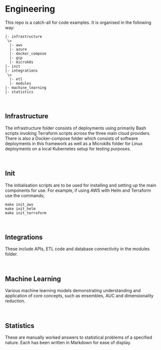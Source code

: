# Engineering

This repo is a catch-all for code examples. It is organised in the following way:

```Engineering     
|- infrastructure    
 \=     
  |- aws    
  |- azure      
  |- docker_compose     
  |- gcp        
  |- microk8s       
|- init
|- integrations
 \=
  |- etl
  |- modules
|- machine_learning
|- statistics   
```

</br> 

## Infrastructure

The infrastructure folder consists of deployments using primarily Bash scripts invoking Terraform scripts across the three main cloud providers. There is also a Docker-compose folder which consists of software deployments in this framework as well as a Microk8s folder for Linux deployments on a local Kubernetes setup for testing purposes.

</br> 

## Init

The initialisation scripts are to be used for installing and setting up the main components for use. For example, if using AWS with Helm and Terraform use the commands;

```
make init_aws
make init_helm
make init_terraform
```

</br> 

## Integrations

These include APIs, ETL code and database connectivity in the modules folder.

</br> 

## Machine Learning

Various machine learning models demonstrating understanding and application of core concepts, such as ensembles, AUC and dimensionality reduction.

</br> 

## Statistics

These are manually worked answers to statistical problems of a specified nature. Each has been written in Markdown for ease of display.
